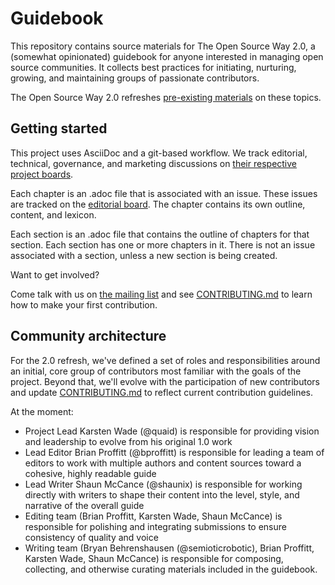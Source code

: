 # Guidebook

This repository contains source materials for The Open Source Way 2.0, a (somewhat opinionated) guidebook for anyone interested in managing open source communities. It collects best practices for initiating, nurturing, growing, and maintaining groups of passionate contributors.

The Open Source Way 2.0 refreshes [pre-existing materials](https://www.theopensourceway.org/wiki) on these topics.

## Getting started

This project uses AsciiDoc and a git-based workflow. We track editorial, technical, governance, and marketing discussions on [their respective project boards](https://github.com/theopensourceway/guidebook/projects).

Each chapter is an .adoc file that is associated with an issue. These issues are tracked on the [editorial board](https://github.com/theopensourceway/guidebook/projects/1). The chapter contains its own outline, content, and lexicon.

Each section is an .adoc file that contains the outline of chapters for that section. Each section has one or more chapters in it. There is not an issue associated with a section, unless a new section is being created.

Want to get involved?

Come talk with us on [the mailing list](https://lists.theopensourceway.org/admin/lists/contrib.theopensourceway.org/) and see [CONTRIBUTING.md](https://github.com/theopensourceway/guidebook/blob/master/CONTRIBUTING.md) to learn how to make your first contribution.

## Community architecture

For the 2.0 refresh, we've defined a set of roles and responsibilities around an initial, core group of contributors most familiar with the goals of the project. Beyond that, we'll evolve with the participation of new contributors and update [CONTRIBUTING.md](https://github.com/theopensourceway/guidebook/blob/master/CONTRIBUTING.md) to reflect current contribution guidelines.

At the moment:

* Project Lead Karsten Wade (@quaid) is responsible for providing vision and leadership to evolve from his original 1.0 work
* Lead Editor Brian Proffitt (@bproffitt) is responsible for leading a team of editors to work with multiple authors and content sources toward a cohesive, highly readable guide
* Lead Writer Shaun McCance (@shaunix) is responsible for working directly with writers to shape their content into the level, style, and narrative of the overall guide
* Editing team (Brian Proffitt, Karsten Wade, Shaun McCance) is responsible for polishing and integrating submissions to ensure consistency of quality and voice
* Writing team (Bryan Behrenshausen (@semioticrobotic), Brian Proffitt, Karsten Wade, Shaun McCance) is responsible for composing, collecting, and otherwise curating materials included in the guidebook.
